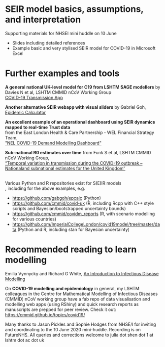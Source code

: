 # SEIR model basics, assumptions, and interpretation
Supporting materials for NHSEI mini huddle on 10 June
- Slides including detailed references
- Example basic and very stylised SEIR model for COVID-19 in Microsoft Excel

# Further examples and tools

<b>A general national UK-level model for C19 from LSHTM SAGE modellers</b> 
by Davies N et al, LSHTM CMMID nCoV Working Group <br>
<a href="https://cmmid.github.io/visualisations/covid-transmission-model">COVID-19 Transmission App</a>

<b>Another alternative SEIR webapp with visual sliders</b> 
by Gabriel Goh, <a href="https://gabgoh.github.io/COVID/">Epidemic Calculator</a>

<b>An excellent example of an operational dashboard using SEIR dynamics mapped to real-time Trust data</b><br> 
from the East London Health & Care Partnership - WEL Financial Strategy Team,<br> 
<a href="https://app.powerbi.com/view?r=eyJrIjoiNmI2MjM4OTAtYTBmYS00MGNhLTgzOGEtYjJhNTg0NGY0ZWU4IiwidCI6ImQyMjc2ODJmLWFiNWEtNDlmNi04NzNhLThlZmQ1MDQ1ZjBmNCJ9">"NEL COVID-19 Demand Modelling Dashboard"</a>

<b>Sub-national R0 estimates over time</b> 
from Funk S et al, LSHTM CMMID nCoV Working Group, <br>
<a href="https://epiforecasts.io/covid/posts/national/united-kingdom/"> “Temporal variation in transmission during the COVID-19 outbreak – Nationaland subnational estimates for the United Kingdom”</a>

<br>Various Python and R repositories exist for S(E)IR models </br>, including for the above examples, e.g.
- https://github.com/gabgoh/epcalc (Python)
- https://github.com/cmmid/covid-uk (R, including Rcpp with C++ style scripts and Bayesian/bootstrapped uncertainty bounds)
- https://github.com/cmmid/covidm_reports (R, with scenario modelling for various countries)
- https://github.com/ImperialCollegeLondon/covid19model/tree/master/data (Python and R, including stan for Bayesian uncertainty)


# Recommended reading to learn modelling
Emilia Vynnycky and Richard G White, <a href="http://anintroductiontoinfectiousdiseasemodelling.com/">An Introduction to Infectious Disease Modelling</a>

On <b>COVID-19 modelling and epidemiology</b> in general, 
my LSHTM colleagues in the Centre for Mathematical Modelling of Infectious Diseases (CMMID) nCoV working group have a fab repo of data visualisation and modelling web apps (using RShiny) and quick research reports as manuscripts are prepped for peer review.
Check it out: https://cmmid.github.io/topics/covid19/


Many thanks to Jason Pickles and Sophie Hodges from NHSE/I for inviting and coordinating to the 10 June 2020 mini-huddle.
Recording is on FutureNHS.
All queries and corrections welcome to julia dot shen dot 1 at lshtm dot ac dot uk
